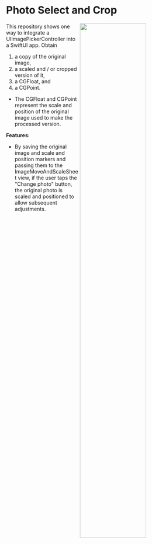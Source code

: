 Photo Select and Crop
=====================

<img align="right" src="https://github.com/gymsymbol/PhotoSelectAndCrop/blob/main/Screenshots/screenGrid.png" width="60%">

This repository shows one way to integrate a UIImagePickerController into a SwiftUI app. Obtain

1) a copy of the original image,
2) a scaled and / or cropped version of it,
3) a CGFloat, and 
4) a CGPoint. 

- The CGFloat and CGPoint represent the scale and position of the original image used to make the processed version. 

**Features:**

- By saving the original image and scale and position markers and passing them to the ImageMoveAndScaleSheet view, if the user taps the "Change photo" button, the original photo is scaled and positioned to allow subsequent adjustments.



